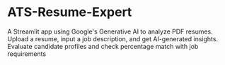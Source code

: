 # ATS-Resume-Expert
A Streamlit app using Google's Generative AI to analyze PDF resumes. Upload a resume, input a job description, and get AI-generated insights. Evaluate candidate profiles and check percentage match with job requirements
